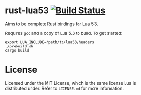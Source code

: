 # rust-lua53 [![Build Status](https://travis-ci.org/jcmoyer/rust-lua53.svg?branch=master)](https://travis-ci.org/jcmoyer/rust-lua53)
Aims to be complete Rust bindings for Lua 5.3.

Requires `gcc` and a copy of Lua 5.3 to build. To get started:

    export LUA_INCLUDE=/path/to/lua53/headers
    ./prebuild.sh
    cargo build

# License
Licensed under the MIT License, which is the same license Lua is distributed
under. Refer to `LICENSE.md` for more information.

